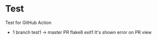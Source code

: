# Test
Test for GitHub Action

- 1 branch test1 -> master PR
flake8 exit1
It's shown error on PR view


